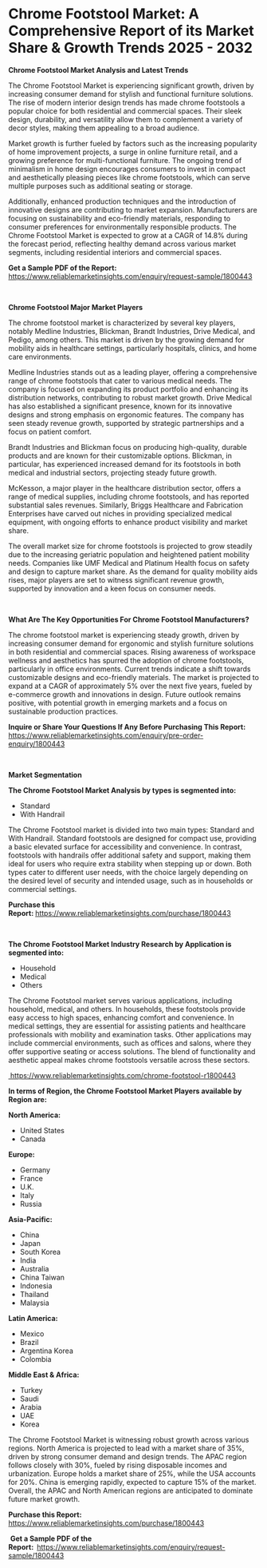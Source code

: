 <p><h1>Chrome Footstool Market: A Comprehensive Report of its Market Share & Growth Trends 2025 - 2032</h1></p><p><strong>Chrome Footstool Market Analysis and Latest Trends</strong></p>
<p><p>The Chrome Footstool Market is experiencing significant growth, driven by increasing consumer demand for stylish and functional furniture solutions. The rise of modern interior design trends has made chrome footstools a popular choice for both residential and commercial spaces. Their sleek design, durability, and versatility allow them to complement a variety of decor styles, making them appealing to a broad audience.</p><p>Market growth is further fueled by factors such as the increasing popularity of home improvement projects, a surge in online furniture retail, and a growing preference for multi-functional furniture. The ongoing trend of minimalism in home design encourages consumers to invest in compact and aesthetically pleasing pieces like chrome footstools, which can serve multiple purposes such as additional seating or storage.</p><p>Additionally, enhanced production techniques and the introduction of innovative designs are contributing to market expansion. Manufacturers are focusing on sustainability and eco-friendly materials, responding to consumer preferences for environmentally responsible products. The Chrome Footstool Market is expected to grow at a CAGR of 14.8% during the forecast period, reflecting healthy demand across various market segments, including residential interiors and commercial spaces.</p></p>
<p><strong>Get a Sample PDF of the Report:&nbsp;</strong> <a href="https://www.reliablemarketinsights.com/enquiry/request-sample/1800443?utm_campaign=3257&utm_medium=2&utm_source=Github&utm_content=ia&utm_term=13042025&utm_id=chrome-footstool">https://www.reliablemarketinsights.com/enquiry/request-sample/1800443</a></p>
<p>&nbsp;</p>
<p><strong>Chrome Footstool Major Market Players</strong></p>
<p><p>The chrome footstool market is characterized by several key players, notably Medline Industries, Blickman, Brandt Industries, Drive Medical, and Pedigo, among others. This market is driven by the growing demand for mobility aids in healthcare settings, particularly hospitals, clinics, and home care environments.</p><p>Medline Industries stands out as a leading player, offering a comprehensive range of chrome footstools that cater to various medical needs. The company is focused on expanding its product portfolio and enhancing its distribution networks, contributing to robust market growth. Drive Medical has also established a significant presence, known for its innovative designs and strong emphasis on ergonomic features. The company has seen steady revenue growth, supported by strategic partnerships and a focus on patient comfort.</p><p>Brandt Industries and Blickman focus on producing high-quality, durable products and are known for their customizable options. Blickman, in particular, has experienced increased demand for its footstools in both medical and industrial sectors, projecting steady future growth. </p><p>McKesson, a major player in the healthcare distribution sector, offers a range of medical supplies, including chrome footstools, and has reported substantial sales revenues. Similarly, Briggs Healthcare and Fabrication Enterprises have carved out niches in providing specialized medical equipment, with ongoing efforts to enhance product visibility and market share.</p><p>The overall market size for chrome footstools is projected to grow steadily due to the increasing geriatric population and heightened patient mobility needs. Companies like UMF Medical and Platinum Health focus on safety and design to capture market share. As the demand for quality mobility aids rises, major players are set to witness significant revenue growth, supported by innovation and a keen focus on consumer needs.</p></p>
<p>&nbsp;</p>
<p><strong>What Are The Key Opportunities For Chrome Footstool Manufacturers?</strong></p>
<p><p>The chrome footstool market is experiencing steady growth, driven by increasing consumer demand for ergonomic and stylish furniture solutions in both residential and commercial spaces. Rising awareness of workspace wellness and aesthetics has spurred the adoption of chrome footstools, particularly in office environments. Current trends indicate a shift towards customizable designs and eco-friendly materials. The market is projected to expand at a CAGR of approximately 5% over the next five years, fueled by e-commerce growth and innovations in design. Future outlook remains positive, with potential growth in emerging markets and a focus on sustainable production practices.</p></p>
<p><strong>Inquire or Share Your Questions If Any Before Purchasing This Report:</strong> <a href="https://www.reliablemarketinsights.com/enquiry/pre-order-enquiry/1800443?utm_campaign=3257&utm_medium=2&utm_source=Github&utm_content=ia&utm_term=13042025&utm_id=chrome-footstool">https://www.reliablemarketinsights.com/enquiry/pre-order-enquiry/1800443</a></p>
<p>&nbsp;</p>
<p><strong>Market Segmentation</strong></p>
<p><strong>The Chrome Footstool Market Analysis by types is segmented into:</strong></p>
<p><ul><li>Standard</li><li>With Handrail</li></ul></p>
<p><p>The Chrome Footstool market is divided into two main types: Standard and With Handrail. Standard footstools are designed for compact use, providing a basic elevated surface for accessibility and convenience. In contrast, footstools with handrails offer additional safety and support, making them ideal for users who require extra stability when stepping up or down. Both types cater to different user needs, with the choice largely depending on the desired level of security and intended usage, such as in households or commercial settings.</p></p>
<p><strong>Purchase this Report:&nbsp;</strong><a href="https://www.reliablemarketinsights.com/purchase/1800443?utm_campaign=3257&utm_medium=2&utm_source=Github&utm_content=ia&utm_term=13042025&utm_id=chrome-footstool">https://www.reliablemarketinsights.com/purchase/1800443</a></p>
<p>&nbsp;</p>
<p><strong>The Chrome Footstool Market Industry Research by Application is segmented into:</strong></p>
<p><ul><li>Household</li><li>Medical</li><li>Others</li></ul></p>
<p><p>The Chrome Footstool market serves various applications, including household, medical, and others. In households, these footstools provide easy access to high spaces, enhancing comfort and convenience. In medical settings, they are essential for assisting patients and healthcare professionals with mobility and examination tasks. Other applications may include commercial environments, such as offices and salons, where they offer supportive seating or access solutions. The blend of functionality and aesthetic appeal makes chrome footstools versatile across these sectors.</p></p>
<p><a href="https://www.reliablemarketinsights.com/chrome-footstool-r1800443?utm_campaign=3257&utm_medium=2&utm_source=Github&utm_content=ia&utm_term=13042025&utm_id=chrome-footstool">&nbsp;https://www.reliablemarketinsights.com/chrome-footstool-r1800443</a></p>
<p><strong>In terms of Region, the Chrome Footstool Market Players available by Region are:</strong></p>
<p>
    <p> <strong> North America: </strong>
        <ul>
            <li>United States</li>
            <li>Canada</li>
        </ul>
        </p> 
    <p> <strong> Europe: </strong>
        <ul>
            <li>Germany</li>
            <li>France</li>
            <li>U.K.</li>
            <li>Italy</li>
            <li>Russia</li>
        </ul>
        </p> 
    <p> <strong> Asia-Pacific: </strong>
        <ul>
            <li>China</li>
            <li>Japan</li>
            <li>South Korea</li>
            <li>India</li>
            <li>Australia</li>
            <li>China Taiwan</li>
            <li>Indonesia</li>
            <li>Thailand</li>
            <li>Malaysia</li>
        </ul>
        </p> 
    <p> <strong> Latin America: </strong>
        <ul>
            <li>Mexico</li>
            <li>Brazil</li>
            <li>Argentina Korea</li>
            <li>Colombia</li>
        </ul>
        </p> 
    <p> <strong> Middle East & Africa: </strong>
        <ul>
            <li>Turkey</li>
            <li>Saudi</li>
            <li>Arabia</li>
            <li>UAE</li>
            <li>Korea</li>
        </ul>
    </p>
    </p>
<p><p>The Chrome Footstool Market is witnessing robust growth across various regions. North America is projected to lead with a market share of 35%, driven by strong consumer demand and design trends. The APAC region follows closely with 30%, fueled by rising disposable incomes and urbanization. Europe holds a market share of 25%, while the USA accounts for 20%. China is emerging rapidly, expected to capture 15% of the market. Overall, the APAC and North American regions are anticipated to dominate future market growth.</p></p>
<p><strong>Purchase this Report: </strong><a href="https://www.reliablemarketinsights.com/purchase/1800443?utm_campaign=3257&utm_medium=2&utm_source=Github&utm_content=ia&utm_term=13042025&utm_id=chrome-footstool">https://www.reliablemarketinsights.com/purchase/1800443</a></p>
<p>&nbsp;<strong>Get a Sample PDF of the Report:&nbsp;&nbsp;</strong><a href="https://www.reliablemarketinsights.com/enquiry/request-sample/1800443?utm_campaign=3257&utm_medium=2&utm_source=Github&utm_content=ia&utm_term=13042025&utm_id=chrome-footstool">https://www.reliablemarketinsights.com/enquiry/request-sample/1800443</a></p>
<p><strong></strong></p>
<p><p></p><p></p><p></p></p>